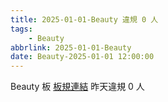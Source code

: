 ```yaml
---
title: 2025-01-01-Beauty 違規 0 人
tags:
    - Beauty
abbrlink: 2025-01-01-Beauty
date: Beauty-2025-01-01 12:00:00
---
```

Beauty 板 [板規連結](https://www.ptt.cc/bbs/Beauty/M.1630069980.A.84B.html)
昨天違規 0 人
